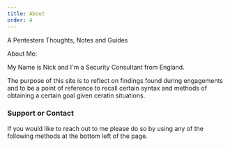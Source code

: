 ```yaml
---
title: About
order: 4
---
```


A Pentesters Thoughts, Notes and Guides

About Me:

My Name is Nick and I'm a Security Consultant from England.

The purpose of this site is to reflect on findings found during engagements and to be a point of reference to recall certain syntax and methods of obtaining a certain goal given ceratin situations.


### Support or Contact

If you would like to reach out to me please do so by using any of the following methods at the bottom left of the page.

